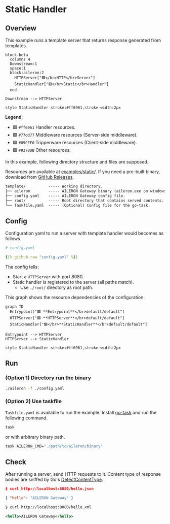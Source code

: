 # Static Handler

## Overview

This example runs a template server that returns response generated from templates.

```mermaid
block-beta
  columns 4
  Downstream:1
  space:1
  block:aileron:2
    HTTPServer["🟪</br>HTTP</br>Server"]
    StaticHandler["🟥</br>Static</br>Handler"]
  end

Downstream --> HTTPServer

style StaticHandler stroke:#ff6961,stroke-width:2px
```

**Legend**:

- 🟥 `#ff6961` Handler resources.
- 🟩 `#77dd77` Middleware resources (Server-side middleware).
- 🟦 `#89CFF0` Tripperware resources (Client-side middleware).
- 🟪 `#9370DB` Other resources.

In this example, following directory structure and files are supposed.

Resources are available at [examples/static/](https://github.com/aileron-gateway/aileron-gateway/tree/main/examples/static).
If you need a pre-built binary, download from [GitHub Releases](https://github.com/aileron-gateway/aileron-gateway/releases).

```txt
template/          ----- Working directory.
├── aileron        ----- AILERON Gateway binary (aileron.exe on windows).
├── config.yaml    ----- AILERON Gateway config file.
├── root/          ----- Root directory that contains served contents.
└── Taskfile.yaml  ----- (Optional) Config file for the go-task.
```

## Config

Configuration yaml to run a server with template handler would becomes as follows.

```yaml
# config.yaml

{{% github-raw "config.yaml" %}}
```

The config tells:

- Start a `HTTPServer` with port 8080.
- Static handler is registered to the server (all paths match).
  - Use `./root/` directory as root path.

This graph shows the resource dependencies of the configuration.

```mermaid
graph TD
  Entrypoint["🟪 **Entrypoint**</br>default/default"]
  HTTPServer["🟪 **HTTPServer**</br>default/default"]
  StaticHandler["🟥</br>**StaticHandler**</br>default/default"]

Entrypoint --> HTTPServer
HTTPServer --> StaticHandler

style StaticHandler stroke:#ff6961,stroke-width:2px
```

## Run

### (Option 1) Directory run the binary

```bash
./aileron -f ./config.yaml
```

### (Option 2) Use taskfile

`Taskfile.yaml` is available to run the example.
Install [go-task](https://taskfile.dev/) and run the following command.

```bash
task
```

or with arbitrary binary path.

```bash
task AILERON_CMD="./path/to/aileron/binary"
```

## Check

After running a server, send HTTP requests to it.
Content type of response bodies are sniffed by Go's [DetectContentType](https://pkg.go.dev/net/http#DetectContentType).

```json
$ curl http://localhost:8080/hello.json

{ "hello": "AILERON Gateway" }
```

```xml
$ curl http://localhost:8080/hello.xml

<hello>AILERON Gateway</hello>
```
